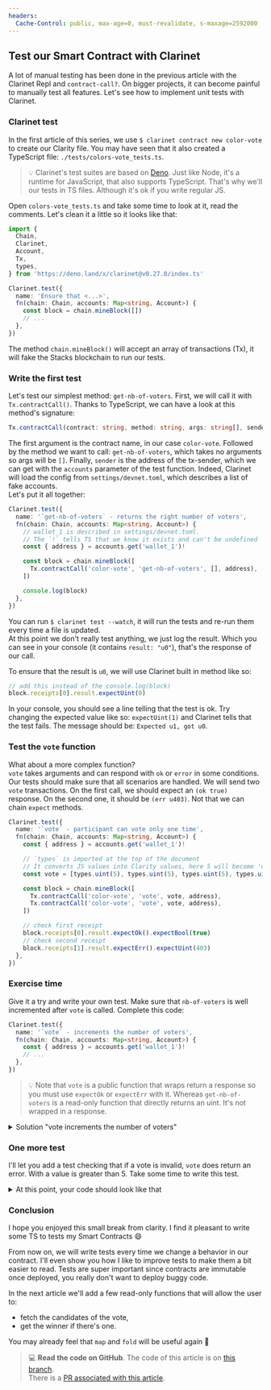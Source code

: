 ```yaml
---
headers:
  Cache-Control: public, max-age=0, must-revalidate, s-maxage=2592000
---
```


## Test our Smart Contract with Clarinet

A lot of manual testing has been done in the previous article with the Clarinet Repl and `contract-call?`. On bigger projects, it can become painful to manually test all features. Let's see how to implement unit tests with Clarinet.

### Clarinet test

In the first article of this series, we use `$ clarinet contract new color-vote` to create our Clarity file. You may have seen that it also created a TypeScript file: `./tests/colors-vote_tests.ts`.

> :bulb: Clarinet's test suites are based on [Deno](https://deno.land/). Just like Node, it's a runtime for JavaScript, that also supports TypeScript. That's why we'll our tests in TS files. Although it's ok if you write regular JS.

Open `colors-vote_tests.ts` and take some time to look at it, read the comments. Let's clean it a little so it looks like that:

```ts
import {
  Chain,
  Clarinet,
  Account,
  Tx,
  types,
} from 'https://deno.land/x/clarinet@v0.27.0/index.ts'

Clarinet.test({
  name: 'Ensure that <...>',
  fn(chain: Chain, accounts: Map<string, Account>) {
    const block = chain.mineBlock([])
    // ...
  },
})
```

The method `chain.mineBlock()` will accept an array of transactions (Tx), it will fake the Stacks blockchain to run our tests.

### Write the first test

Let's test our simplest method: `get-nb-of-voters`.
First, we will call it with `Tx.contractCall()`. Thanks to TypeScript, we can have a look at this method's signature:
```ts
Tx.contractCall(contract: string, method: string, args: string[], sender: string): Tx
```

The first argument is the contract name, in our case `color-vote`. Followed by the method we want to call: `get-nb-of-voters`, which takes no arguments so args will be `[]`. Finally, `sender` is the address of the tx-sender, which we can get with the `accounts` parameter of the test function. Indeed, Clarinet will load the config from `settings/devnet.toml`, which describes a list of fake accounts.  
Let's put it all together:

```ts
Clarinet.test({
  name: '`get-nb-of-voters` - returns the right number of voters',
  fn(chain: Chain, accounts: Map<string, Account>) {
    // wallet_1 is described in settings/devnet.toml.
    // The `!` tells TS that we know it exists and can't be undefined
    const { address } = accounts.get('wallet_1')!

    const block = chain.mineBlock([
      Tx.contractCall('color-vote', 'get-nb-of-voters', [], address),
    ])

    console.log(block)
  },
})
```

You can run `$ clarinet test --watch`, it will run the tests and re-run them every time a file is updated.  
At this point we don't really test anything, we just log the result. Which you can see in your console (it contains `result: "u0"`), that's the response of our call.

To ensure that the result is `u0`, we will use Clarinet built in method like so:
```ts
// add this instead of the console.log(block)
block.receipts[0].result.expectUint(0)
```

In your console, you should see a line telling that the test is ok. Try changing the expected value like so: `expectUint(1)` and Clarinet tells that the test fails. The message should be: `Expected u1, got u0`.

### Test the `vote` function

What about a more complex function?  
`vote` takes arguments and can respond with `ok` or `error` in some conditions. Our tests should make sure that all scenarios are handled. We will send two `vote` transactions. On the first call, we should expect an `(ok true)` response. On the second one, it should be `(err u403)`. Not that we can chain `expect` methods.

```ts
Clarinet.test({
  name: '`vote` - participant can vote only one time',
  fn(chain: Chain, accounts: Map<string, Account>) {
    const { address } = accounts.get('wallet_1')!

    // `types` is imported at the top of the document
    // It converts JS values into Clarity values, here 5 will become 'u5'
    const vote = [types.uint(5), types.uint(5), types.uint(5), types.uint(5)]

    const block = chain.mineBlock([
      Tx.contractCall('color-vote', 'vote', vote, address),
      Tx.contractCall('color-vote', 'vote', vote, address),
    ])

    // check first receipt
    block.receipts[0].result.expectOk().expectBool(true)
    // check second receipt
    block.receipts[1].result.expectErr().expectUint(403)
  },
})
```

### Exercise time

Give it a try and write your own test. Make sure that `nb-of-voters` is well incremented after `vote` is called. Complete this code:

```ts
Clarinet.test({
  name: '`vote` - increments the number of voters',
  fn(chain: Chain, accounts: Map<string, Account>) {
    const { address } = accounts.get('wallet_1')!
    // ...
  },
})
```

> :bulb: Note that `vote` is a public function that wraps return a response so you must use `expectOk` or `expectErr` with it. Whereas `get-nb-of-voters` is a read-only function that directly returns an uint. It's not wrapped in a response.

<details>
<summary>Solution "vote increments the number of voters"</summary>

```ts
Clarinet.test({
  name: '`vote` - vote increments the number of voters',
  fn(chain: Chain, accounts: Map<string, Account>) {
    const { address } = accounts.get('wallet_1')!

    const vote = [types.uint(5), types.uint(5), types.uint(5), types.uint(5)]

    const block = chain.mineBlock([
      Tx.contractCall('color-vote', 'vote', vote, address),
      Tx.contractCall('color-vote', 'get-nb-of-voters', [], address),
    ])

    block.receipts[0].result.expectOk().expectBool(true)
    block.receipts[1].result.expectUint(1)
  },
})
```
</details>

### One more test

I'll let you add a test checking that if a vote is invalid, `vote` does return an error. With a value is greater than 5. Take some time to write this test.

<details>
<summary>At this point, your code should look like that</summary>

I also did a bit of cleaning, especially:
```ts
// deconstruct `types` into the one we need
const { uint } = types

// same for `receipts` instead of writting `block.receipts`
const { receipts } = chain.mineBlock([/* ... */])
```
#### color-vote_test.ts
```ts
import {
  Chain,
  Clarinet,
  Account,
  Tx,
  types,
} from 'https://deno.land/x/clarinet@v0.27.0/index.ts'

const { uint } = types

Clarinet.test({
  name: '`get-nb-of-voters` - returns the right number of voters',
  fn(chain: Chain, accounts: Map<string, Account>) {
    const { address } = accounts.get('wallet_1')!
    const { receipts } = chain.mineBlock([
      Tx.contractCall('color-vote', 'get-nb-of-voters', [], address),
    ])

    receipts[0].result.expectUint(0)
  },
})

Clarinet.test({
  name: '`vote` - participant can vote only one time',
  fn(chain: Chain, accounts: Map<string, Account>) {
    const { address } = accounts.get('wallet_1')!
    const { receipts } = chain.mineBlock([
      Tx.contractCall('color-vote', 'vote', [5, 5, 5, 5].map(uint), address),
      Tx.contractCall('color-vote', 'vote', [5, 5, 5, 5].map(uint), address),
    ])

    receipts[0].result.expectOk().expectBool(true)
    receipts[1].result.expectErr().expectUint(403)
  },
})

Clarinet.test({
  name: '`vote` - vote increments the number of voters',
  fn(chain: Chain, accounts: Map<string, Account>) {
    const { address } = accounts.get('wallet_1')!
    const { receipts } = chain.mineBlock([
      Tx.contractCall('color-vote', 'vote', [5, 5, 5, 5].map(uint), address),
      Tx.contractCall('color-vote', 'get-nb-of-voters', [], address),
    ])

    receipts[0].result.expectOk().expectBool(true)
    receipts[1].result.expectUint(1)
  },
})

Clarinet.test({
  name: '`vote` - throw an error if the vote is not valid',
  fn(chain: Chain, accounts: Map<string, Account>) {
    const { address } = accounts.get('wallet_1')!
    const { receipts } = chain.mineBlock([
      Tx.contractCall('color-vote', 'vote', [6, 5, 5, 5].map(uint), address),
    ])

    receipts[0].result.expectErr().expectUint(400)
  },
})

```
</details>

### Conclusion

I hope you enjoyed this small break from clarity. I find it pleasant to write some TS to tests my Smart Contracts :smile:

From now on, we will write tests every time we change a behavior in our contract. I'll even show you how I like to improve tests to make them a bit easier to read. Tests are super important since contracts are immutable once deployed, you really don't want to deploy buggy code.

In the next article we'll add a few read-only functions that will allow the user to:
- fetch the candidates of the vote,
- get the winner if there's one.

You may already feel that `map` and `fold` will be useful again :slightly_smiling_face:

> 💻 **Read the code on GitHub**. The code of this article is on [this branch](https://github.com/hugocaillard/clarity-voting-tuto/tree/step-4).  
> There is a [PR associated with this article](https://github.com/hugocaillard/clarity-voting-tuto/pull/4).
